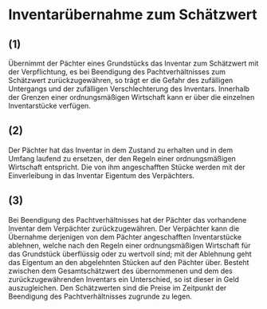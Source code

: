 # Inventarübernahme zum Schätzwert



## (1)

 Übernimmt der Pächter eines Grundstücks das Inventar zum Schätzwert mit der Verpflichtung, es bei Beendigung des Pachtverhältnisses zum Schätzwert zurückzugewähren, so trägt er die Gefahr des zufälligen Untergangs und der zufälligen Verschlechterung des Inventars. Innerhalb der Grenzen einer ordnungsmäßigen Wirtschaft kann er über die einzelnen Inventarstücke verfügen.

## (2)

 Der Pächter hat das Inventar in dem Zustand zu erhalten und in dem Umfang laufend zu ersetzen, der den Regeln einer ordnungsmäßigen Wirtschaft entspricht. Die von ihm angeschafften Stücke werden mit der Einverleibung in das Inventar Eigentum des Verpächters.

## (3)

 Bei Beendigung des Pachtverhältnisses hat der Pächter das vorhandene Inventar dem Verpächter zurückzugewähren. Der Verpächter kann die Übernahme derjenigen von dem Pächter angeschafften Inventarstücke ablehnen, welche nach den Regeln einer ordnungsmäßigen Wirtschaft für das Grundstück überflüssig oder zu wertvoll sind; mit der Ablehnung geht das Eigentum an den abgelehnten Stücken auf den Pächter über. Besteht zwischen dem Gesamtschätzwert des übernommenen und dem des zurückzugewährenden Inventars ein Unterschied, so ist dieser in Geld auszugleichen. Den Schätzwerten sind die Preise im Zeitpunkt der Beendigung des Pachtverhältnisses zugrunde zu legen. 

